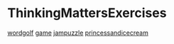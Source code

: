 # ThinkingMattersExercises
[wordgolf](https://sbutltmedia.github.io/ThinkingMattersExercises/wordgolf)
[game](https://sbutltmedia.github.io/ThinkingMattersExercises/game/Twine)
[jampuzzle](https://sbutltmedia.github.io/ThinkingMattersExercises/match-game-new)
[princessandicecream](https://sbutltmedia.github.io/ThinkingMattersExercises/PrincessAndIcecreams)